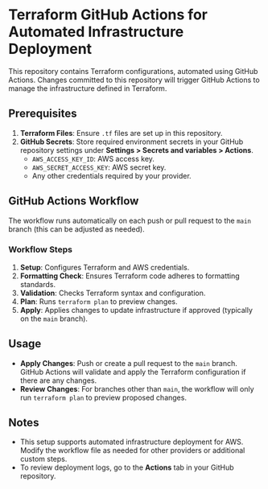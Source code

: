 # Terraform GitHub Actions for Automated Infrastructure Deployment

This repository contains Terraform configurations, automated using GitHub Actions. Changes committed to this repository will trigger GitHub Actions to manage the infrastructure defined in Terraform.

## Prerequisites

1. **Terraform Files**: Ensure `.tf` files are set up in this repository.
2. **GitHub Secrets**: Store required environment secrets in your GitHub repository settings under **Settings > Secrets and variables > Actions**.
   - `AWS_ACCESS_KEY_ID`: AWS access key.
   - `AWS_SECRET_ACCESS_KEY`: AWS secret key.
   - Any other credentials required by your provider.

## GitHub Actions Workflow

The workflow runs automatically on each push or pull request to the `main` branch (this can be adjusted as needed).

### Workflow Steps

1. **Setup**: Configures Terraform and AWS credentials.
2. **Formatting Check**: Ensures Terraform code adheres to formatting standards.
3. **Validation**: Checks Terraform syntax and configuration.
4. **Plan**: Runs `terraform plan` to preview changes.
5. **Apply**: Applies changes to update infrastructure if approved (typically on the `main` branch).

## Usage

- **Apply Changes**: Push or create a pull request to the `main` branch. GitHub Actions will validate and apply the Terraform configuration if there are any changes.
- **Review Changes**: For branches other than `main`, the workflow will only run `terraform plan` to preview proposed changes.

## Notes

- This setup supports automated infrastructure deployment for AWS. Modify the workflow file as needed for other providers or additional custom steps.
- To review deployment logs, go to the **Actions** tab in your GitHub repository.
